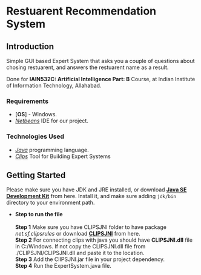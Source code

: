 # Restuarent Recommendation System

## Introduction
Simple GUI based Expert System that asks you a couple of questions about chosing restuarent, and answers the restuarent name as a result.<br />

Done for **IAIN532C: Artificial Intelligence Part: B** Course, at Indian Institute of Information Technology, Allahabad.

### Requirements
- [**OS**] - Windows.
- [*Netbeans*](https://download.netbeans.org/netbeans/8.0.1/final/bundles/netbeans-8.0.1-windows.exe) IDE for our project.


### Technologies Used
- [*Java*](https://www.java.com/en) programming language.
- [*Clips*](http://www.clipsrules.net) Tool for Building Expert Systems



## Getting Started
Please make sure you have JDK and JRE installed, or download [**Java SE Development Kit**](https://www.oracle.com/technetwork/java/javase/downloads/jdk8-downloads-2133151.html) from here. Install it, and make sure adding `jdk/bin` directory to your environment path.<br />

- **Step to run the file**<br /><br />
**Step 1** Make sure you have CLIPSJNI folder to have package  _net.sf.clipsrules_ or download [**CLIPSJNI**](https://liquidtelecom.dl.sourceforge.net/project/clipsrules/CLIPS/6.40_Beta_2/clips_jni_640.zip) from here.<br />
**Step 2** For connecting clips with java you should have **CLIPSJNI.dll** file in C:/Windows. If not copy the CLIPSJNI.dll file from ./CLIPSJNI/CLIPSJNI.dll and paste it to the location.<br />
**Step 3** Add the ClIPSJNI.jar file in your project dependency.<br />
**Step 4** Run the ExpertSystem.java file. <br />
